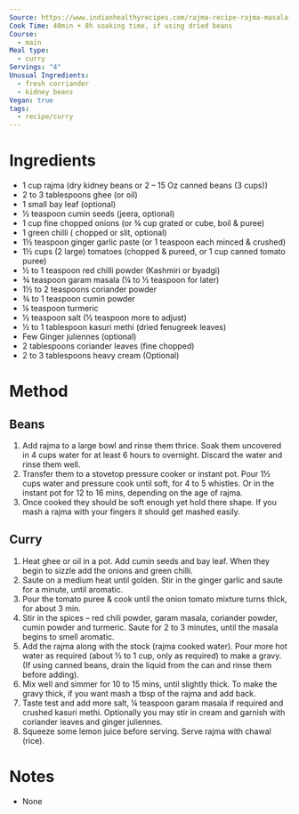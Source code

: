 ```yaml
---
Source: https://www.indianhealthyrecipes.com/rajma-recipe-rajma-masala-recipe/#wprm-recipe-container-37844
Cook Time: 40min + 8h soaking time, if using dried beans
Course:
  - main
Meal type:
  - curry
Servings: "4"
Unusual Ingredients:
  - fresh corriander
  - kidney beans
Vegan: true
tags:
  - recipe/curry
---
```

# Ingredients

- 1 cup rajma (dry kidney beans or 2 – 15 Oz canned beans (3 cups))
- 2 to 3 tablespoons ghee (or oil)
- 1 small bay leaf (optional)
- ½ teaspoon cumin seeds (jeera, optional)
- 1 cup fine chopped onions (or ¾ cup grated or cube, boil & puree)
- 1 green chilli ( chopped or slit, optional)
- 1½ teaspoon ginger garlic paste (or 1 teaspoon each minced & crushed)
- 1½ cups (2 large) tomatoes (chopped & pureed, or 1 cup canned tomato puree)
- ½ to 1 teaspoon red chilli powder (Kashmiri or byadgi)
- ¾ teaspoon garam masala (¼ to ½ teaspoon for later)
- 1½ to 2 teaspoons coriander powder
- ¾ to 1 teaspoon cumin powder
- ¼ teaspoon turmeric
- ½ teaspoon salt (½ teaspoon more to adjust)
- ½ to 1 tablespoon kasuri methi (dried fenugreek leaves)
- Few Ginger juliennes (optional)
- 2 tablespoons coriander leaves (fine chopped)
- 2 to 3 tablespoons heavy cream (Optional)
# Method

## Beans

1. Add rajma to a large bowl and rinse them thrice. Soak them uncovered in 4 cups water for at least 6 hours to overnight. Discard the water and rinse them well.
2. Transfer them to a stovetop pressure cooker or instant pot. Pour 1½ cups water and pressure cook until soft, for 4 to 5 whistles. Or in the instant pot for 12 to 16 mins, depending on the age of rajma.
3. Once cooked they should be soft enough yet hold there shape. If you mash a rajma with your fingers it should get mashed easily.

## Curry

1. Heat ghee or oil in a pot. Add cumin seeds and bay leaf. When they begin to sizzle add the onions and green chilli.
2. Saute on a medium heat until golden. Stir in the ginger garlic and saute for a minute, until aromatic.
3. Pour the tomato puree & cook until the onion tomato mixture turns thick, for about 3 min.
4. Stir in the spices – red chili powder, garam masala, coriander powder, cumin powder and turmeric. Saute for 2 to 3 minutes, until the masala begins to smell aromatic.
5. Add the rajma along with the stock (rajma cooked water). Pour more hot water as required (about ½ to 1 cup, only as required) to make a gravy. (If using canned beans, drain the liquid from the can and rinse them before adding).
6. Mix well and simmer for 10 to 15 mins, until slightly thick. To make the gravy thick, if you want mash a tbsp of the rajma and add back.
7. Taste test and add more salt, ¼ teaspoon garam masala if required and crushed kasuri methi. Optionally you may stir in cream and garnish with coriander leaves and ginger juliennes.
8. Squeeze some lemon juice before serving. Serve rajma with chawal (rice).

# Notes

- None